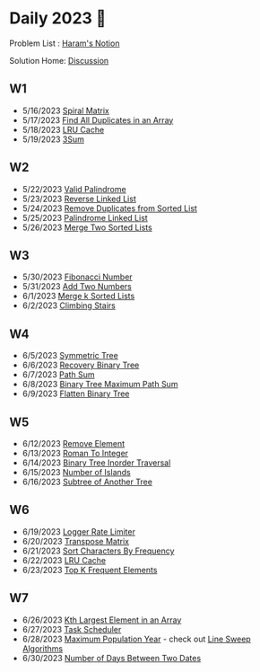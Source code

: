 # Daily 2023 🍅

Problem List : [Haram's Notion](https://www.notion.so/84ab2580ab8148058cea4fde1b5501b8?v=00d0a8d9a548459a8348e604a5f28f95)

Solution Home: [Discussion](https://github.com/changbal/sg-leetcode/discussions/categories/daily-grind)

## W1
- 5/16/2023 [Spiral Matrix](https://github.com/changbal/sg-leetcode/discussions/7)
- 5/17/2023 [Find All Duplicates in an Array](https://github.com/changbal/sg-leetcode/discussions/8)
- 5/18/2023 [LRU Cache](https://github.com/changbal/sg-leetcode/discussions/9)
- 5/19/2023 [3Sum](https://github.com/changbal/sg-leetcode/discussions/10)

## W2
- 5/22/2023 [Valid Palindrome](https://github.com/changbal/sg-leetcode/discussions/11)
- 5/23/2023 [Reverse Linked List](https://github.com/changbal/sg-leetcode/discussions/12)
- 5/24/2023 [Remove Duplicates from Sorted List](https://github.com/changbal/sg-leetcode/discussions/17)
- 5/25/2023 [Palindrome Linked List](https://github.com/changbal/sg-leetcode/discussions/18)
- 5/26/2023 [Merge Two Sorted Lists](https://github.com/changbal/sg-leetcode/discussions/21)

## W3
- 5/30/2023 [Fibonacci Number](https://github.com/changbal/sg-leetcode/discussions/23)
- 5/31/2023 [Add Two Numbers](https://github.com/changbal/sg-leetcode/discussions/24)
- 6/1/2023  [Merge k Sorted Lists](https://github.com/changbal/sg-leetcode/discussions/25)
- 6/2/2023  [Climbing Stairs](https://github.com/changbal/sg-leetcode/discussions/26)

## W4
- 6/5/2023  [Symmetric Tree](https://github.com/changbal/sg-leetcode/discussions/31)
- 6/6/2023  [Recovery Binary Tree](https://github.com/changbal/sg-leetcode/discussions/35)
- 6/7/2023  [Path Sum](https://github.com/changbal/sg-leetcode/discussions/36)
- 6/8/2023  [Binary Tree Maximum Path Sum](https://github.com/changbal/sg-leetcode/discussions/37)
- 6/9/2023  [Flatten Binary Tree](https://github.com/changbal/sg-leetcode/discussions/39)

## W5
- 6/12/2023 [Remove Element](https://github.com/changbal/sg-leetcode/discussions/43)
- 6/13/2023 [Roman To Integer](https://github.com/changbal/sg-leetcode/discussions/44)
- 6/14/2023 [Binary Tree Inorder Traversal](https://github.com/changbal/sg-leetcode/discussions/45)
- 6/15/2023 [Number of Islands](https://github.com/changbal/sg-leetcode/discussions/46)
- 6/16/2023 [Subtree of Another Tree](https://github.com/changbal/sg-leetcode/discussions/50)

## W6
- 6/19/2023 [Logger Rate Limiter](https://github.com/changbal/sg-leetcode/discussions/51)
- 6/20/2023 [Transpose Matrix](https://github.com/changbal/sg-leetcode/discussions/52)
- 6/21/2023 [Sort Characters By Frequency](https://github.com/changbal/sg-leetcode/discussions/55)
- 6/22/2023 [LRU Cache](https://github.com/changbal/sg-leetcode/discussions/56)
- 6/23/2023 [Top K Frequent Elements](https://github.com/changbal/sg-leetcode/discussions/57)

## W7
- 6/26/2023 [Kth Largest Element in an Array](https://github.com/changbal/sg-leetcode/discussions/58)
- 6/27/2023 [Task Scheduler](https://github.com/changbal/sg-leetcode/discussions/63)
- 6/28/2023 [Maximum Population Year](https://github.com/changbal/sg-leetcode/discussions/62) - check out [Line Sweep Algorithms](https://github.com/changbal/sg-leetcode/blob/main/collections/linesweep.md)
- 6/30/2023 [Number of Days Between Two Dates](https://github.com/changbal/sg-leetcode/discussions/70)



